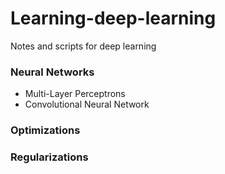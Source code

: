 # Learning-deep-learning
Notes and scripts for deep learning

### Neural Networks

* Multi-Layer Perceptrons
* Convolutional Neural Network

### Optimizations

### Regularizations
